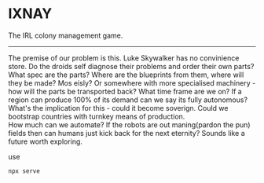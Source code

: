 # IXNAY

The IRL colony management game.

<hr>

The premise of our problem is this. Luke Skywalker has no convinience store. Do the droids self diagnose their problems and order their own parts? What spec are the parts? Where are the blueprints from them, where will they be made? Mos eisly? Or somewhere with more specialised machinery - how will the parts be transported back? What time frame are we on? If a region can produce 100% of its demand can we say its fully autonomous? What's the implication for this - could it become soverign. Could we bootstrap countries with turnkey means of production. <br/> How much can we automate? If the robots are out maning(pardon the pun) fields then can humans just kick back for the next eternity? Sounds like a future worth exploring.



use

```
npx serve
```

